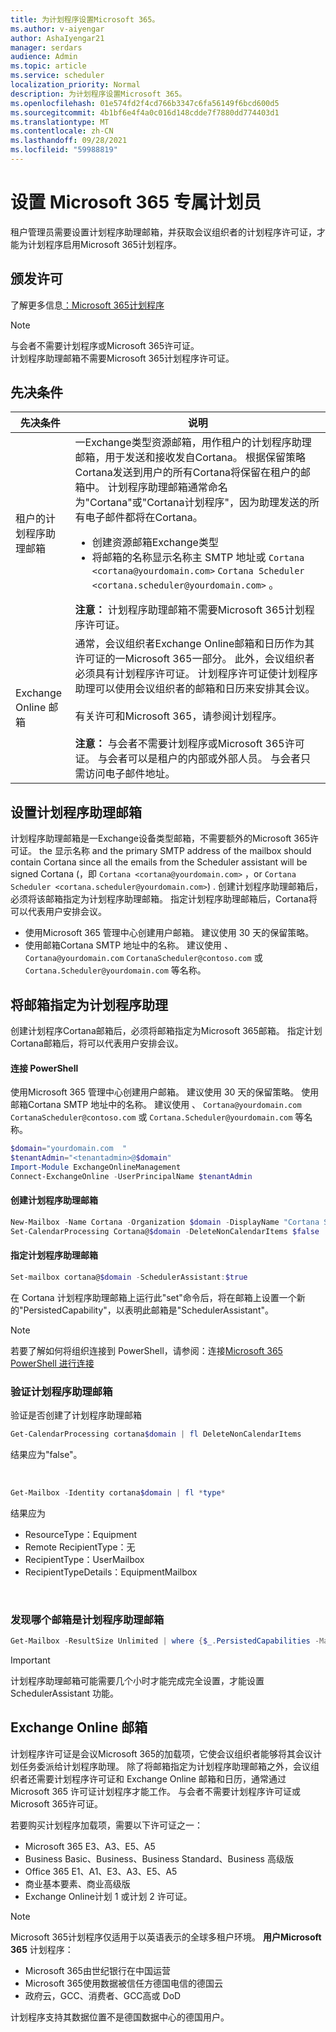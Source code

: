 ```yaml
---
title: 为计划程序设置Microsoft 365。
ms.author: v-aiyengar
author: AshaIyengar21
manager: serdars
audience: Admin
ms.topic: article
ms.service: scheduler
localization_priority: Normal
description: 为计划程序设置Microsoft 365。
ms.openlocfilehash: 01e574fd2f4cd766b3347c6fa56149f6bcd600d5
ms.sourcegitcommit: 4b1bf6e4f4a0c016d148cdde7f7880dd774403d1
ms.translationtype: MT
ms.contentlocale: zh-CN
ms.lasthandoff: 09/28/2021
ms.locfileid: "59988819"
---
```

# <a name="setting-up-scheduler-for-microsoft-365"></a>设置 Microsoft 365 专属计划员

租户管理员需要设置计划程序助理邮箱，并获取会议组织者的计划程序许可证，才能为计划程序启用Microsoft 365计划程序。 

## <a name="licensing"></a>颁发许可

了解更多信息[：Microsoft 365计划程序](https://www.microsoft.com/microsoft-365/meeting-scheduler-pricing)

> [!Note]
> 与会者不需要计划程序或Microsoft 365许可证。 <br>计划程序助理邮箱不需要Microsoft 365计划程序许可证。

## <a name="prerequisites"></a>先决条件

| 先决条件 | 说明 |
|-------------------|-------------|
|租户的计划程序助理邮箱 |一Exchange类型资源邮箱，用作租户的计划程序助理邮箱，用于发送和接收发自Cortana。 根据保留策略Cortana发送到用户的所有Cortana将保留在租户的邮箱中。 计划程序助理邮箱通常命名为"Cortana"或"Cortana计划程序"，因为助理发送的所有电子邮件都将在Cortana。<ul><li>创建资源邮箱Exchange类型</li><li>将邮箱的名称显示名称主 SMTP 地址或 `Cortana <cortana@yourdomain.com>` `Cortana Scheduler <cortana.scheduler@yourdomain.com>` 。</li></ul>**注意：** 计划程序助理邮箱不需要Microsoft 365计划程序许可证。|
|Exchange Online 邮箱 |通常，会议组织者Exchange Online邮箱和日历作为其许可证的一Microsoft 365一部分。 此外，会议组织者必须具有计划程序许可证。 计划程序许可证使计划程序助理可以使用会议组织者的邮箱和日历来安排其会议。<br/><br/> 有关许可和Microsoft 365，请参阅计划程序。  <br/><br/>**注意：** 与会者不需要计划程序或Microsoft 365许可证。 与会者可以是租户的内部或外部人员。 与会者只需访问电子邮件地址。|


## <a name="setting-up-the-scheduler-assistant-mailbox"></a>设置计划程序助理邮箱

计划程序助理邮箱是一Exchange设备类型邮箱，不需要额外的Microsoft 365许可证。 the 显示名称 and the primary SMTP address of the mailbox should contain Cortana since all the emails from the Scheduler assistant will be signed Cortana (，即 `Cortana <cortana@yourdomain.com>` ，or `Cortana Scheduler <cortana.scheduler@yourdomain.com>`) . 创建计划程序助理邮箱后，必须将该邮箱指定为计划程序助理邮箱。 指定计划程序助理邮箱后，Cortana将可以代表用户安排会议。

- 使用Microsoft 365 管理中心创建用户邮箱。 建议使用 30 天的保留策略。 
- 使用邮箱Cortana SMTP 地址中的名称。 建议使用 、 `Cortana@yourdomain.com` `CortanaScheduler@contoso.com` 或 `Cortana.Scheduler@yourdomain.com` 等名称。

## <a name="designate-the-mailbox-as-the-scheduler-assistant"></a>将邮箱指定为计划程序助理

创建计划程序Cortana邮箱后，必须将邮箱指定为Microsoft 365邮箱。 指定计划Cortana邮箱后，将可以代表用户安排会议。

#### <a name="connect-to-powershell"></a>连接 PowerShell

使用Microsoft 365 管理中心创建用户邮箱。 建议使用 30 天的保留策略。
使用邮箱Cortana SMTP 地址中的名称。 建议使用 、 `Cortana@yourdomain.com` `CortanaScheduler@contoso.com` 或 `Cortana.Scheduler@yourdomain.com` 等名称。

```PowerShell
$domain="yourdomain.com  "
$tenantAdmin="<tenantadmin>@$domain"
Import-Module ExchangeOnlineManagement
Connect-ExchangeOnline -UserPrincipalName $tenantAdmin
```

#### <a name="create-the-scheduler-assistant-mailbox"></a>创建计划程序助理邮箱

```PowerShell
New-Mailbox -Name Cortana -Organization $domain -DisplayName "Cortana Scheduler" -Equipment 
Set-CalendarProcessing Cortana@$domain -DeleteNonCalendarItems $false 
```
    
#### <a name="designate-the-scheduler-assistant-mailbox"></a>指定计划程序助理邮箱

```PowerShell
Set-mailbox cortana@$domain -SchedulerAssistant:$true
```

在 Cortana 计划程序助理邮箱上运行此"set"命令后，将在邮箱上设置一个新的"PersistedCapability"，以表明此邮箱是"SchedulerAssistant"。

> [!Note]
> 若要了解如何将组织连接到 PowerShell，请参阅：连接[Microsoft 365 PowerShell 进行连接](/microsoft-365/enterprise/connect-to-microsoft-365-powershell)

### <a name="verifying-the-scheduler-assistant-mailbox"></a>验证计划程序助理邮箱

验证是否创建了计划程序助理邮箱

```PowerShell
Get-CalendarProcessing cortana$domain | fl DeleteNonCalendarItems
```

结果应为"false"。

<br>

```PowerShell
Get-Mailbox -Identity cortana$domain | fl *type*
```

结果应为
- ResourceType：Equipment
- Remote RecipientType：无
- RecipientType：UserMailbox
- RecipientTypeDetails：EquipmentMailbox

<br/>

### <a name="to-discover-which-mailbox-is-the-scheduler-assistant-mailbox"></a>发现哪个邮箱是计划程序助理邮箱

```PowerShell
Get-Mailbox -ResultSize Unlimited | where {$_.PersistedCapabilities -Match "SchedulerAssistant"}
```

> [!Important]
> 计划程序助理邮箱可能需要几个小时才能完成完全设置，才能设置 SchedulerAssistant 功能。


## <a name="exchange-online-mailbox"></a>Exchange Online 邮箱

计划程序许可证是会议Microsoft 365的加载项，它使会议组织者能够将其会议计划任务委派给计划程序助理。 除了将邮箱指定为计划程序助理邮箱之外，会议组织者还需要计划程序许可证和 Exchange Online 邮箱和日历，通常通过 Microsoft 365 许可证计划程序才能工作。 与会者不需要计划程序许可证或Microsoft 365许可证。

若要购买计划程序加载项，需要以下许可证之一：

- Microsoft 365 E3、A3、E5、A5
- Business Basic、Business、Business Standard、Business 高级版
- Office 365 E1、A1、E3、A3、E5、A5
- 商业基本要素、商业高级版
- Exchange Online计划 1 或计划 2 许可证。 

> [!Note]
> Microsoft 365计划程序仅适用于以英语表示的全球多租户环境。 **用户Microsoft 365** 计划程序：
> 
> - Microsoft 365由世纪银行在中国运营
> - Microsoft 365使用数据被信任方德国电信的德国云
> - 政府云，GCC、消费者、GCC高或 DoD
> 
> 计划程序支持其数据位置不是德国数据中心的德国用户。
